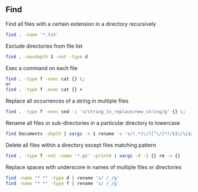 ## Find

Find all files with a certain extension in a directory recursively
```bash
find . -name '*.txt'
```

Exclude directories from file list
```bash
find . -maxdepth 1 -not -type d
```

Exec a command on each file
```bash
find . -type f -exec cat {} \;
or 
find . -type f -exec cat {} +
```

Replace all occurrences of a string in multiple files
```bash
find . -type f -exec sed -i 's/string_to_replace/new_string/g' {} \;
``` 

Rename all files or sub-directories in a particular directory to lowercase
```bash
find Documents -depth | xargs -n 1 rename -v 's/(.*)\/([^\/]*)/$1\/\L$2/' {} \;
```

Delete all files within a directory except files matching pattern
```bash
find . -type f -not -name '*.gz' -print0 | xargs -0 -I {} rm -v {}
```

Replace spaces with underscore in names of multiple files or directories
```bash
find -name "* *" -type d | rename 's/ /_/g'
find -name "* *" -type f | rename 's/ /_/g'
```
